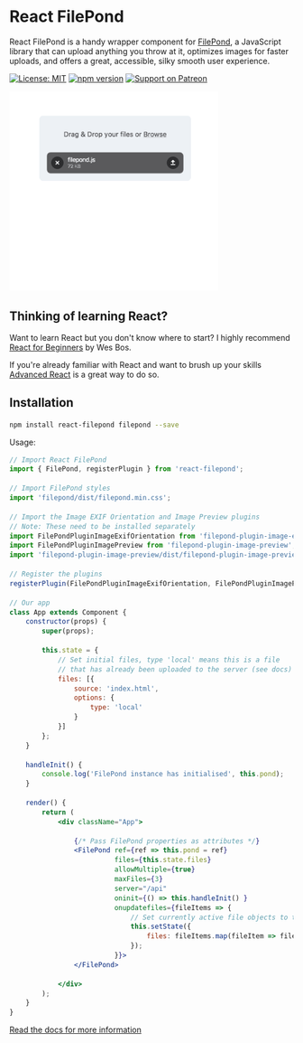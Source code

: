 # React FilePond

React FilePond is a handy wrapper component for [FilePond](https://github.com/pqina/filepond), a JavaScript library that can upload anything you throw at it, optimizes images for faster uploads, and offers a great, accessible, silky smooth user experience.

[![License: MIT](https://img.shields.io/badge/license-MIT-blue.svg)](https://github.com/pqina/react-filepond/blob/master/LICENSE)
[![npm version](https://badge.fury.io/js/react-filepond.svg)](https://www.npmjs.com/package/react-filepond)
[![Support on Patreon](https://img.shields.io/badge/support-patreon-salmon.svg)](https://www.patreon.com/rikschennink)

<img src="https://github.com/pqina/filepond-github-assets/blob/master/filepond-animation-01.gif" width="370" alt=""/>


## Thinking of learning React?

Want to learn React but you don't know where to start? I highly recommend [React for Beginners](http://bit.ly/react-course) by Wes Bos.

If you're already familiar with React and want to brush up your skills [Advanced React](http://bit.ly/react-advanced-course) is a great way to do so.


## Installation

```bash
npm install react-filepond filepond --save
```

Usage:

```jsx
// Import React FilePond
import { FilePond, registerPlugin } from 'react-filepond';

// Import FilePond styles
import 'filepond/dist/filepond.min.css';

// Import the Image EXIF Orientation and Image Preview plugins
// Note: These need to be installed separately
import FilePondPluginImageExifOrientation from 'filepond-plugin-image-exif-orientation';
import FilePondPluginImagePreview from 'filepond-plugin-image-preview';
import 'filepond-plugin-image-preview/dist/filepond-plugin-image-preview.css';

// Register the plugins
registerPlugin(FilePondPluginImageExifOrientation, FilePondPluginImagePreview);

// Our app
class App extends Component {
    constructor(props) {
        super(props);

        this.state = {
            // Set initial files, type 'local' means this is a file
            // that has already been uploaded to the server (see docs)
            files: [{
                source: 'index.html',
                options: {
                    type: 'local'
                }
            }]
        };
    }

    handleInit() {
        console.log('FilePond instance has initialised', this.pond);
    }

    render() {
        return (
            <div className="App">
            
                {/* Pass FilePond properties as attributes */}
                <FilePond ref={ref => this.pond = ref}
                          files={this.state.files}
                          allowMultiple={true}
                          maxFiles={3} 
                          server="/api"
                          oninit={() => this.handleInit() }
                          onupdatefiles={fileItems => {
                              // Set currently active file objects to this.state
                              this.setState({
                                  files: fileItems.map(fileItem => fileItem.file)
                              });
                          }}>
                </FilePond>
                
            </div>
        );
    }
}
```

[Read the docs for more information](https://pqina.nl/filepond/docs/patterns/frameworks/react/)